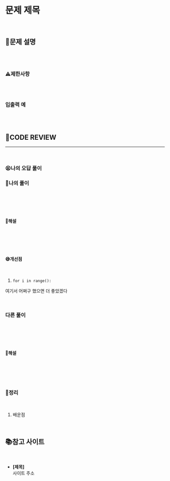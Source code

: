 # 문제 제목

<br/>

## **📝문제 설명**

<br/>

<br/>

### **⚠제한사항**

<br/>

<br/>

### **입출력 예**

<br/>

<br/>


## **🧐CODE REVIEW**
***

<br/>

### **😫나의 오답 풀이**

### **🧾나의 풀이**

<br/>

```python
```

<br/>

#### **📝해설**

<br/>

```python
```

<br/>

#### **😅개선점**

<br/>

1. `for i in range():` 

여기서 어쩌구 했으면 더 좋았겠다

<br/>

### **다른 풀이**

<br/>

```python
```

<br/>

#### **📝해설**

<br/>

```python
```

<br/>

### **🔖정리**

<br/>

1. 배운점

<br/>

## 📚참고 사이트

<br/>

- **[제목]**<br/>
사이트 주소